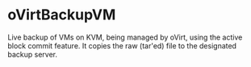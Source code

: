 # oVirtBackupVM
Live backup of VMs on KVM, being managed by oVirt, using the active block commit feature. It copies the raw (tar'ed) file to the designated backup server.
